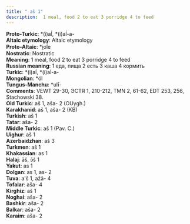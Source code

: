 ```yaml
---
title: " aš 1"
description:  1 meal, food 2 to eat 3 porridge 4 to feed
---
```


<strong>Proto-Turkic</strong>:  *(i)aĺ, *(i)aĺ-a-<br>
<strong>Altaic etymology</strong>:  Altaic etymology<br>
<strong> Proto-Altaic</strong>:  *i̯oĺe<br>
<strong>Nostratic</strong>:  Nostratic<br>
<strong>Meaning</strong>:  1 meal, food 2 to eat 3 porridge 4 to feed<br>
<strong>Russian meaning</strong>:  1 еда, пища 2 есть 3 каша 4 кормить<br>
<strong>Turkic</strong>:  *(i)aĺ, *(i)aĺ-a-<br>
<strong>Mongolian</strong>:  *öl<br>
<strong>Tungus-Manchu</strong>:  *ulī-<br>
<strong>Comments</strong>:  VEWT 29-30, ЭСТЯ 1, 210-212, TMN 2, 61-62, EDT 253, 256, Stachowski 38.<br>
<strong>Old Turkic</strong>:  aš 1, aša- 2 (OUygh.)<br>
<strong>Karakhanid</strong>:  aš 1, aša- 2 (KB)<br>
<strong>Turkish</strong>:  aš 1<br>
<strong>Tatar</strong>:  aša- 2<br>
<strong>Middle Turkic</strong>:  aš 1 (Pav. C.)<br>
<strong>Uighur</strong>:  aš 1<br>
<strong>Azerbaidzhan</strong>:  aš 3<br>
<strong>Turkmen</strong>:  aš 1<br>
<strong>Khakassian</strong>:  as 1<br>
<strong>Halaj</strong>:  āš, ɔ̄š 1<br>
<strong>Yakut</strong>:  as 1<br>
<strong>Dolgan</strong>:  as 1, as- 2<br>
<strong>Tuva</strong>:  a'š 1, ažā- 4<br>
<strong>Tofalar</strong>:  aša- 4<br>
<strong>Kirghiz</strong>:  aš 1<br>
<strong>Noghai</strong>:  aša- 2<br>
<strong>Bashkir</strong>:  aša- 2<br>
<strong>Balkar</strong>:  aša- 2<br>
<strong>Karaim</strong>:  aša- 2<br>


